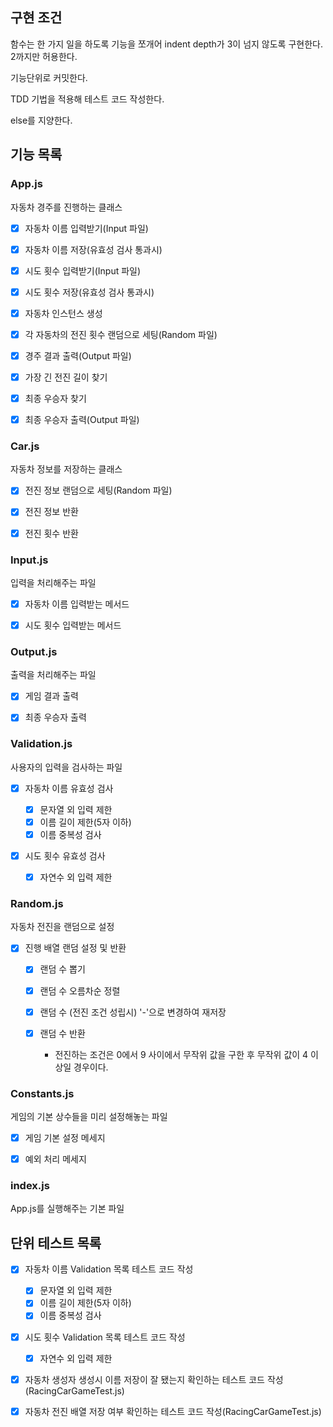 ## 구현 조건

함수는 한 가지 일을 하도록 기능을 쪼개어 indent depth가 3이 넘지 않도록 구현한다. 2까지만 허용한다.

기능단위로 커밋한다.

TDD 기법을 적용해 테스트 코드 작성한다.

else를 지양한다.

## 기능 목록

### App.js

자동차 경주를 진행하는 클래스

- [x] 자동차 이름 입력받기(Input 파일)

- [x] 자동차 이름 저장(유효성 검사 통과시)

- [x] 시도 횟수 입력받기(Input 파일)

- [x] 시도 횟수 저장(유효성 검사 통과시)

- [x] 자동차 인스턴스 생성

- [x] 각 자동차의 전진 횟수 랜덤으로 세팅(Random 파일)

- [x] 경주 결과 출력(Output 파일)

- [x] 가장 긴 전진 길이 찾기

- [x] 최종 우승자 찾기

- [x] 최종 우승자 출력(Output 파일)

### Car.js

자동차 정보를 저장하는 클래스

- [x] 전진 정보 랜덤으로 세팅(Random 파일)

- [x] 전진 정보 반환

- [x] 전진 횟수 반환

### Input.js

입력을 처리해주는 파일

- [x] 자동차 이름 입력받는 메서드

- [x] 시도 횟수 입력받는 메서드

### Output.js

출력을 처리해주는 파일

- [x] 게임 결과 출력

- [x] 최종 우승자 출력

### Validation.js

사용자의 입력을 검사하는 파일

- [x] 자동차 이름 유효성 검사

  - [x] 문자열 외 입력 제한
  - [x] 이름 길이 제한(5자 이하)
  - [x] 이름 중복성 검사

- [x] 시도 횟수 유효성 검사

  - [x] 자연수 외 입력 제한

### Random.js

자동차 전진을 랜덤으로 설정

- [x] 진행 배열 랜덤 설정 및 반환

  - [x] 랜덤 수 뽑기
  - [x] 랜덤 수 오름차순 정렬
  - [x] 랜덤 수 (전진 조건 성립시) '-'으로 변경하여 재저장
  - [x] 랜덤 수 반환

    - 전진하는 조건은 0에서 9 사이에서 무작위 값을 구한 후 무작위 값이 4 이상일 경우이다.

### Constants.js

게임의 기본 상수들을 미리 설정해놓는 파일

- [x] 게임 기본 설정 메세지

- [x] 예외 처리 메세지

### index.js

App.js를 실행해주는 기본 파일

## 단위 테스트 목록

- [x] 자동차 이름 Validation 목록 테스트 코드 작성

  - [x] 문자열 외 입력 제한
  - [x] 이름 길이 제한(5자 이하)
  - [x] 이름 중복성 검사

- [x] 시도 횟수 Validation 목록 테스트 코드 작성

  - [x] 자연수 외 입력 제한

- [x] 자동차 생성자 생성시 이름 저장이 잘 됐는지 확인하는 테스트 코드 작성(RacingCarGameTest.js)

- [x] 자동차 전진 배열 저장 여부 확인하는 테스트 코드 작성(RacingCarGameTest.js)
